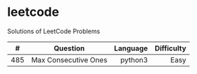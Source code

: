# leetcode
Solutions of LeetCode Problems

|   #   |        Question       | Language | Difficulty |
|-------|:---------------------:|---------:|-----------:|
|  485  |  Max Consecutive Ones | python3  |    Easy    |
